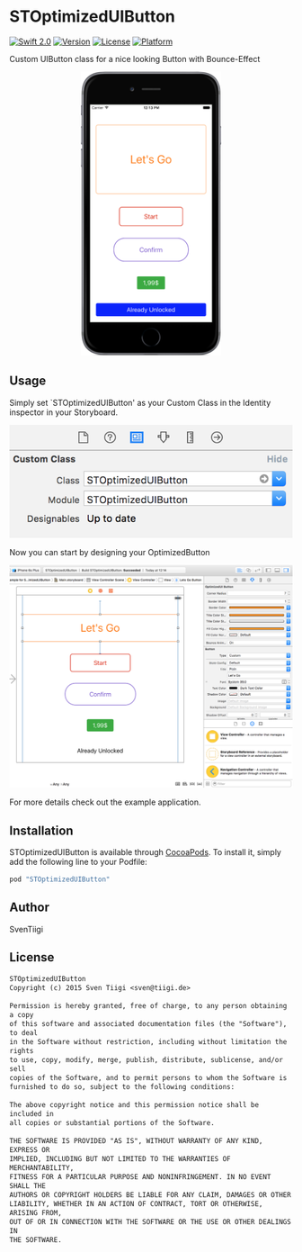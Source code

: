 # STOptimizedUIButton

[![Swift 2.0](https://img.shields.io/badge/Swift-2.0-orange.svg?style=flat)](https://developer.apple.com/swift/)
[![Version](https://img.shields.io/cocoapods/v/STOptimizedUIButton.svg?style=flat)](http://cocoapods.org/pods/STOptimizedUIButton)
[![License](https://img.shields.io/cocoapods/l/STOptimizedUIButton.svg?style=flat)](http://cocoapods.org/pods/STOptimizedUIButton)
[![Platform](https://img.shields.io/cocoapods/p/STOptimizedUIButton.svg?style=flat)](http://cocoapods.org/pods/STOptimizedUIButton)

Custom UIButton class for a nice looking Button with Bounce-Effect

<p align="center">
<img width=250 src="./Preview/STOptimizedUIButton_Screenshot.png" alt="Screenshot" title="Screenshot">
</p>

## Usage

Simply set `STOptimizedUIButton' as your Custom Class in the Identity inspector in your Storyboard.
<p align="center"> 
<img src="./Preview/STOptimizedUIButton_CustomClass.png" alt="CustomClass" title="CustomClass">
</p>
Now you can start by designing your OptimizedButton
<p align="center">
<img src="./Preview/STOptimizedUIButton_Storyboard.png" alt="Storyboard" title="Storyboard">
</p>
For more details check out the example application.

## Installation

STOptimizedUIButton is available through [CocoaPods](http://cocoapods.org). To install
it, simply add the following line to your Podfile:

```ruby
pod "STOptimizedUIButton"
```

## Author

SvenTiigi

## License

```
STOptimizedUIButton
Copyright (c) 2015 Sven Tiigi <sven@tiigi.de>

Permission is hereby granted, free of charge, to any person obtaining a copy
of this software and associated documentation files (the "Software"), to deal
in the Software without restriction, including without limitation the rights
to use, copy, modify, merge, publish, distribute, sublicense, and/or sell
copies of the Software, and to permit persons to whom the Software is
furnished to do so, subject to the following conditions:

The above copyright notice and this permission notice shall be included in
all copies or substantial portions of the Software.

THE SOFTWARE IS PROVIDED "AS IS", WITHOUT WARRANTY OF ANY KIND, EXPRESS OR
IMPLIED, INCLUDING BUT NOT LIMITED TO THE WARRANTIES OF MERCHANTABILITY,
FITNESS FOR A PARTICULAR PURPOSE AND NONINFRINGEMENT. IN NO EVENT SHALL THE
AUTHORS OR COPYRIGHT HOLDERS BE LIABLE FOR ANY CLAIM, DAMAGES OR OTHER
LIABILITY, WHETHER IN AN ACTION OF CONTRACT, TORT OR OTHERWISE, ARISING FROM,
OUT OF OR IN CONNECTION WITH THE SOFTWARE OR THE USE OR OTHER DEALINGS IN
THE SOFTWARE.
```
